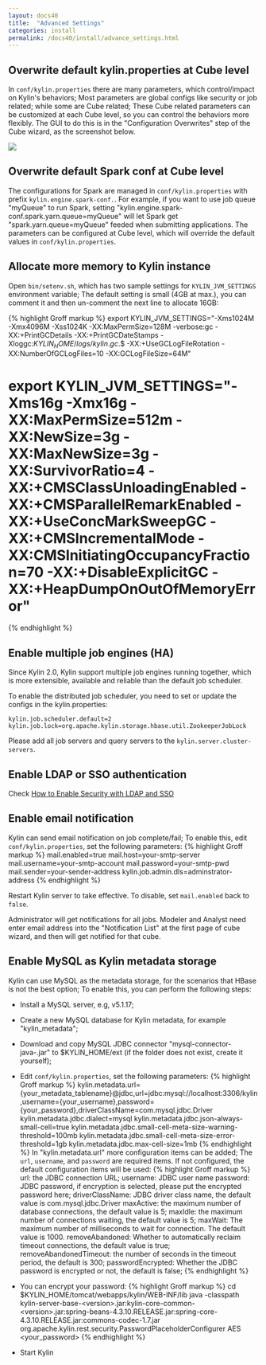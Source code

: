 ```yaml
---
layout: docs40
title:  "Advanced Settings"
categories: install
permalink: /docs40/install/advance_settings.html
---
```


## Overwrite default kylin.properties at Cube level
In `conf/kylin.properties` there are many parameters, which control/impact on Kylin's behaviors; Most parameters are global configs like security or job related; while some are Cube related; These Cube related parameters can be customized at each Cube level, so you can control the behaviors more flexibly. The GUI to do this is in the "Configuration Overwrites" step of the Cube wizard, as the screenshot below.

![]( /images/install/overwrite_config_v2.png)

## Overwrite default Spark conf at Cube level

 The configurations for Spark are managed in `conf/kylin.properties` with prefix `kylin.engine.spark-conf.`. For example, if you want to use job queue "myQueue" to run Spark, setting "kylin.engine.spark-conf.spark.yarn.queue=myQueue" will let Spark get "spark.yarn.queue=myQueue" feeded when submitting applications. The parameters can be configured at Cube level, which will override the default values in `conf/kylin.properties`. 

## Allocate more memory to Kylin instance

Open `bin/setenv.sh`, which has two sample settings for `KYLIN_JVM_SETTINGS` environment variable; The default setting is small (4GB at max.), you can comment it and then un-comment the next line to allocate 16GB:

{% highlight Groff markup %}
export KYLIN_JVM_SETTINGS="-Xms1024M -Xmx4096M -Xss1024K -XX:MaxPermSize=128M -verbose:gc -XX:+PrintGCDetails -XX:+PrintGCDateStamps -Xloggc:$KYLIN_HOME/logs/kylin.gc.$$ -XX:+UseGCLogFileRotation -XX:NumberOfGCLogFiles=10 -XX:GCLogFileSize=64M"
# export KYLIN_JVM_SETTINGS="-Xms16g -Xmx16g -XX:MaxPermSize=512m -XX:NewSize=3g -XX:MaxNewSize=3g -XX:SurvivorRatio=4 -XX:+CMSClassUnloadingEnabled -XX:+CMSParallelRemarkEnabled -XX:+UseConcMarkSweepGC -XX:+CMSIncrementalMode -XX:CMSInitiatingOccupancyFraction=70 -XX:+DisableExplicitGC -XX:+HeapDumpOnOutOfMemoryError"
{% endhighlight %}

## Enable multiple job engines (HA)
Since Kylin 2.0, Kylin support multiple job engines running together, which is more extensible, available and reliable than the default job scheduler.

To enable the distributed job scheduler, you need to set or update the configs in the kylin.properties:

```
kylin.job.scheduler.default=2
kylin.job.lock=org.apache.kylin.storage.hbase.util.ZookeeperJobLock
```
Please add all job servers and query servers to the `kylin.server.cluster-servers`.

## Enable LDAP or SSO authentication

Check [How to Enable Security with LDAP and SSO](../howto/howto_ldap_and_sso.html)


## Enable email notification

Kylin can send email notification on job complete/fail; To enable this, edit `conf/kylin.properties`, set the following parameters:
{% highlight Groff markup %}
mail.enabled=true
mail.host=your-smtp-server
mail.username=your-smtp-account
mail.password=your-smtp-pwd
mail.sender=your-sender-address
kylin.job.admin.dls=adminstrator-address
{% endhighlight %}

Restart Kylin server to take effective. To disable, set `mail.enabled` back to `false`.

Administrator will get notifications for all jobs. Modeler and Analyst need enter email address into the "Notification List" at the first page of cube wizard, and then will get notified for that cube.


## Enable MySQL as Kylin metadata storage

Kylin can use MySQL as the metadata storage, for the scenarios that HBase is not the best option; To enable this, you can perform the following steps: 

* Install a MySQL server, e.g, v5.1.17;
* Create a new MySQL database for Kylin metadata, for example "kylin_metadata";
* Download and copy MySQL JDBC connector "mysql-connector-java-<version>.jar" to $KYLIN_HOME/ext (if the folder does not exist, create it yourself);
* Edit `conf/kylin.properties`, set the following parameters:
{% highlight Groff markup %}
kylin.metadata.url={your_metadata_tablename}@jdbc,url=jdbc:mysql://localhost:3306/kylin,username={your_username},password={your_password},driverClassName=com.mysql.jdbc.Driver
kylin.metadata.jdbc.dialect=mysql
kylin.metadata.jdbc.json-always-small-cell=true
kylin.metadata.jdbc.small-cell-meta-size-warning-threshold=100mb
kylin.metadata.jdbc.small-cell-meta-size-error-threshold=1gb
kylin.metadata.jdbc.max-cell-size=1mb
{% endhighlight %}
In "kylin.metadata.url" more configuration items can be added; The `url`, `username`, and `password` are required items. If not configured, the default configuration items will be used:
{% highlight Groff markup %}
url: the JDBC connection URL;
username: JDBC user name
password: JDBC password, if encryption is selected, please put the encrypted password here;
driverClassName: JDBC driver class name, the default value is com.mysql.jdbc.Driver
maxActive: the maximum number of database connections, the default value is 5;
maxIdle: the maximum number of connections waiting, the default value is 5;
maxWait: The maximum number of milliseconds to wait for connection. The default value is 1000.
removeAbandoned: Whether to automatically reclaim timeout connections, the default value is true;
removeAbandonedTimeout: the number of seconds in the timeout period, the default is 300;
passwordEncrypted: Whether the JDBC password is encrypted or not, the default is false;
{% endhighlight %}

* You can encrypt your password:
{% highlight Groff markup %}
cd $KYLIN_HOME/tomcat/webapps/kylin/WEB-INF/lib
java -classpath kylin-server-base-\<version\>.jar:kylin-core-common-\<version\>.jar:spring-beans-4.3.10.RELEASE.jar:spring-core-4.3.10.RELEASE.jar:commons-codec-1.7.jar org.apache.kylin.rest.security.PasswordPlaceholderConfigurer AES <your_password>
{% endhighlight %}

* Start Kylin